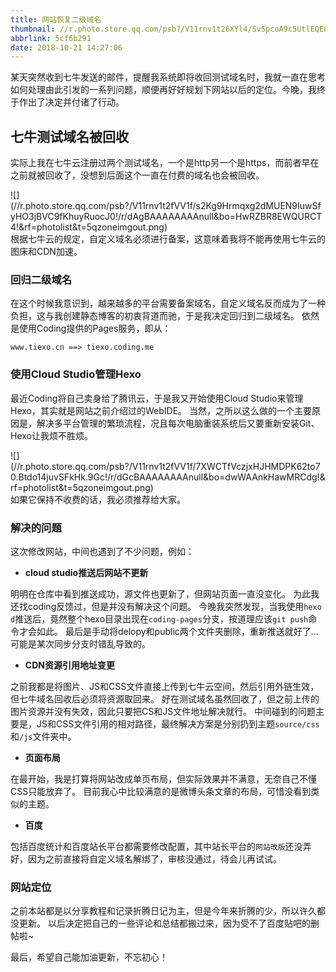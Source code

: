 ```yaml
---
title: 网站恢复二级域名
thumbnail: //r.photo.store.qq.com/psb?/V11rnv1t26XYl4/SvSpcoA9c5UtlEQE8cJFI4hokNDzwgg1XwatRNKy8X0!/r/dFQBAAAAAAAAnull&bo=5QOuAeUDrgERCT4!&rf=photolist&t=5qzoneimgout.png
abbrlink: 5cf6b291
date: 2018-10-21 14:27:06
---
```

某天突然收到七牛发送的邮件，提醒我系统即将收回测试域名时，我就一直在思考如何处理由此引发的一系列问题，顺便再好好规划下网站以后的定位。今晚，我终于作出了决定并付诸了行动。
<!--more-->
## 七牛测试域名被回收

实际上我在七牛云注册过两个测试域名，一个是http另一个是https，而前者早在之前就被回收了，没想到后面这个一直在付费的域名也会被回收。
<div class="has-text-centered">![](//r.photo.store.qq.com/psb?/V11rnv1t2fVV1f/s2Kg9Hrmqxg2dMUEN9IuwSfyHO3jBVC9fKhuyRuocJ0!/r/dAgBAAAAAAAAnull&bo=HwRZBR8EWQURCT4!&rf=photolist&t=5qzoneimgout.png)</div>
根据七牛云的规定，自定义域名必须进行备案，这意味着我将不能再使用七牛云的图床和CDN加速。

### 回归二级域名

在这个时候我意识到，越来越多的平台需要备案域名，自定义域名反而成为了一种负担，这与我创建静态博客的初衷背道而驰，于是我决定回归到二级域名。
依然是使用Coding提供的Pages服务，即从：

```
www.tiexo.cn ==> tiexo.coding.me
```

### 使用Cloud Studio管理Hexo

最近Coding将自己卖身给了腾讯云，于是我又开始使用Cloud Studio来管理Hexo，其实就是网站之前介绍过的WebIDE。
当然，之所以这么做的一个主要原因是，解决多平台管理的繁琐流程，况且每次电脑重装系统后又要重新安装Git、Hexo让我烦不胜烦。
<div class="has-text-centered">![](//r.photo.store.qq.com/psb?/V11rnv1t2fVV1f/7XWCTfVczjxHJHMDPK62to70.Btdo14juvSFkHk.9Gc!/r/dGcBAAAAAAAAnull&bo=dwWAAnkHawMRCdg!&rf=photolist&t=5qzoneimgout.png)</div>
如果它保持不收费的话，我必须推荐给大家。

### 解决的问题

这次修改网站，中间也遇到了不少问题，例如：

- **cloud studio推送后网站不更新**

明明在仓库中看到推送成功，源文件也更新了，但网站页面一直没变化。
为此我还找coding反馈过，但是并没有解决这个问题。
今晚我突然发现，当我使用`hexo d`推送后，竟然整个hexo目录出现在`coding-pages`分支，按道理应该`git push`命令才会如此。
最后是手动将delopy和public两个文件夹删除，重新推送就好了...可能是某次同步分支时错乱导致的。

- **CDN资源引用地址变更**

之前我都是将图片、JS和CSS文件直接上传到七牛云空间，然后引用外链生效，但七牛域名回收后必须将资源取回来。
好在测试域名虽然回收了，但之前上传的图片资源并没有失效，因此只要把CS和JS文件地址解决就行。
中间碰到的问题主要是，JS和CSS文件引用的相对路径，最终解决方案是分别扔到主题`source/css`和`/js`文件夹中。

- **页面布局**

在最开始，我是打算将网站改成单页布局，但实际效果并不满意，无奈自己不懂CSS只能放弃了。
目前我心中比较满意的是微博头条文章的布局，可惜没看到类似的主题。

- **百度**

包括百度统计和百度站长平台都需要修改配置，其中站长平台的`网站改版`还没弄好，因为之前直接将自定义域名解绑了，审核没通过，待会儿再试试。

### 网站定位

之前本站都是以分享教程和记录折腾日记为主，但是今年来折腾的少，所以许久都没更新。
以后决定把自己的一些评论和总结都搬过来，因为受不了百度贴吧的删帖啦~

最后，希望自己能加油更新，不忘初心！